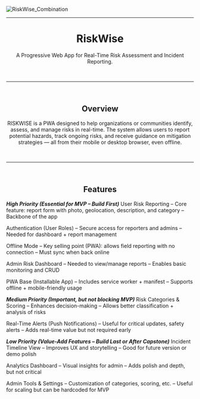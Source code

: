 ![RiskWise_Combination](https://github.com/user-attachments/assets/dce9ba5e-d150-45fc-807f-9020dfbe4783)

<hr/>

<h1 align="center">RiskWise</h1>
<p align="center">A Progressive Web App for Real-Time Risk Assessment and Incident Reporting.</p>

<br/>
<hr/>
<br/>

<h2 align="center">Overview</h2>
<p align="center">RISKWISE is a PWA designed to help organizations or communities identify, assess, and manage risks in real-time. The system allows users to report potential hazards, track ongoing risks, and receive guidance on mitigation strategies — all from their mobile or desktop browser, even offline.</p>

<br/>
<hr/>
<br/>

<h2 align="center">Features</h2>

**_High Priority (Essential for MVP – Build First)_**
User Risk Reporting
– Core feature: report form with photo, geolocation, description, and category
– Backbone of the app

Authentication (User Roles)
– Secure access for reporters and admins
– Needed for dashboard + report management

Offline Mode
– Key selling point (PWA): allows field reporting with no connection
– Must sync when back online

Admin Risk Dashboard
– Needed to view/manage reports
– Enables basic monitoring and CRUD

PWA Base (Installable App)
– Includes service worker + manifest
– Supports offline + mobile-friendly usage

**_Medium Priority (Important, but not blocking MVP)_**
Risk Categories & Scoring
– Enhances decision-making
– Allows better classification + analysis of risks

Real-Time Alerts (Push Notifications)
– Useful for critical updates, safety alerts
– Adds real-time value but not required early

**_Low Priority (Value-Add Features – Build Last or After Capstone)_**
Incident Timeline View
– Improves UX and storytelling
– Good for future version or demo polish

Analytics Dashboard
– Visual insights for admin
– Adds polish and depth, but not critical

Admin Tools & Settings
– Customization of categories, scoring, etc.
– Useful for scaling but can be hardcoded for MVP
